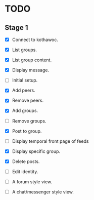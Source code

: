 # TODO

## Stage 1

- [x] Connect to kothawoc.
- [x] List groups.
- [x] List group content.
- [x] Display message.
- [ ] Initial setup.
- [x] Add peers.
- [x] Remove peers.
- [x] Add groups.
- [ ] Remove groups.
- [x] Post to group.
- [ ] Display temporal front page of feeds
- [x] Display specific group.
- [x] Delete posts.
- [ ] Edit identity.
- [ ] A forum style view.
- [ ] A chat/messenger style view.

